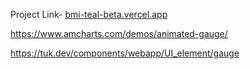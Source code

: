 Project Link- [bmi-teal-beta.vercel.app](https://bmi-teal-beta.vercel.app)

https://www.amcharts.com/demos/animated-gauge/

https://tuk.dev/components/webapp/UI_element/gauge
